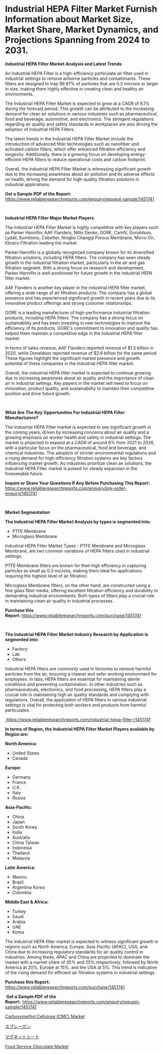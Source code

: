 <p><h1>Industrial HEPA Filter Market Furnish Information about Market Size, Market Share, Market Dynamics, and Projections Spanning from 2024 to 2031.</h1></p><p><strong>Industrial HEPA Filter Market Analysis and Latest Trends</strong></p>
<p><p>An Industrial HEPA Filter is a high-efficiency particulate air filter used in industrial settings to remove airborne particles and contaminants. These filters are designed to trap 99.97% of particles that are 0.3 microns or larger in size, making them highly effective in creating clean and healthy air environments.</p><p>The Industrial HEPA Filter Market is expected to grow at a CAGR of 6.1% during the forecast period. This growth can be attributed to the increasing demand for clean air solutions in various industries such as pharmaceutical, food and beverage, automotive, and electronics. The stringent regulations regarding air quality and safety standards in workplaces are also driving the adoption of Industrial HEPA Filters.</p><p>The latest trends in the Industrial HEPA Filter Market include the introduction of advanced filter technologies such as nanofiber and activated carbon filters, which offer enhanced filtration efficiency and longevity. Additionally, there is a growing focus on developing energy-efficient HEPA filters to reduce operational costs and carbon footprint.</p><p>Overall, the Industrial HEPA Filter Market is witnessing significant growth due to the increasing awareness about air pollution and its adverse effects on health, driving the demand for high-quality filtration solutions in industrial applications.</p></p>
<p><strong>Get a Sample PDF of the Report:&nbsp;</strong> <a href="https://www.reliableresearchreports.com/enquiry/request-sample/1451741">https://www.reliableresearchreports.com/enquiry/request-sample/1451741</a></p>
<p>&nbsp;</p>
<p><strong>Industrial HEPA Filter Major Market Players</strong></p>
<p><p>The Industrial HEPA Filter Market is highly competitive with key players such as Parker Hannifin, AAF Flanders, Nitto Denko, GORE, Camfil, Donaldson, Lydall, Sumitomo, Cobetter, Ningbo Changqi Porous Membrane, Micro-On, Ebraco Filtration leading the market. </p><p>Parker Hannifin is a globally recognized company known for its diversified filtration solutions, including HEPA filters. The company has seen steady growth in the industrial filtration market, particularly in the air and gas filtration segment. With a strong focus on research and development, Parker Hannifin is well-positioned for future growth in the industrial HEPA filter market.</p><p>AAF Flanders is another key player in the industrial HEPA filter market, offering a wide range of air filtration products. The company has a global presence and has experienced significant growth in recent years due to its innovative product offerings and strong customer relationships.</p><p>GORE is a leading manufacturer of high-performance industrial filtration products, including HEPA filters. The company has a strong focus on sustainability and has been investing in new technologies to improve the efficiency of its products. GORE's commitment to innovation and quality has helped them maintain a competitive edge in the industrial HEPA filter market.</p><p>In terms of sales revenue, AAF Flanders reported revenue of $1.5 billion in 2020, while Donaldson reported revenue of $2.6 billion for the same period. These figures highlight the significant market presence and growth potential of these companies in the industrial HEPA filter market. </p><p>Overall, the industrial HEPA filter market is expected to continue growing due to increasing awareness about air quality and the importance of clean air in industrial settings. Key players in the market will need to focus on innovation, product quality, and sustainability to maintain their competitive position and drive future growth.</p></p>
<p>&nbsp;</p>
<p><strong>What Are The Key Opportunities For Industrial HEPA Filter Manufacturers?</strong></p>
<p><p>The Industrial HEPA Filter market is expected to see significant growth in the coming years, driven by increasing concerns about air quality and a growing emphasis on worker health and safety in industrial settings. The market is projected to expand at a CAGR of around 6% from 2021 to 2026, with a particular focus on the pharmaceutical, food and beverage, and chemical industries. The adoption of stricter environmental regulations and a rising demand for high-efficiency filtration systems are key factors influencing market growth. As industries prioritize clean air solutions, the Industrial HEPA Filter market is poised for steady expansion in the foreseeable future.</p></p>
<p><strong>Inquire or Share Your Questions If Any Before Purchasing This Report:</strong> <a href="https://www.reliableresearchreports.com/enquiry/pre-order-enquiry/1451741">https://www.reliableresearchreports.com/enquiry/pre-order-enquiry/1451741</a></p>
<p>&nbsp;</p>
<p><strong>Market Segmentation</strong></p>
<p><strong>The Industrial HEPA Filter Market Analysis by types is segmented into:</strong></p>
<p><ul><li>PTFE Membrane</li><li>Microglass Membrane</li></ul></p>
<p><p>Industrial HEPA Filter Market Types - PTFE Membrane and Microglass Membrane, are two common variations of HEPA filters used in industrial settings. </p><p>PTFE Membrane filters are known for their high efficiency in capturing particles as small as 0.3 microns, making them ideal for applications requiring the highest level of air filtration. </p><p>Microglass Membrane filters, on the other hand, are constructed using a fine glass fiber media, offering excellent filtration efficiency and durability in demanding industrial environments. Both types of filters play a crucial role in maintaining clean air quality in industrial processes.</p></p>
<p><strong>Purchase this Report:&nbsp;</strong><a href="https://www.reliableresearchreports.com/purchase/1451741">https://www.reliableresearchreports.com/purchase/1451741</a></p>
<p>&nbsp;</p>
<p><strong>The Industrial HEPA Filter Market Industry Research by Application is segmented into:</strong></p>
<p><ul><li>Factory</li><li>Lab</li><li>Others</li></ul></p>
<p><p>Industrial HEPA filters are commonly used in factories to remove harmful particles from the air, ensuring a cleaner and safer working environment for employees. In labs, HEPA filters are essential for maintaining sterile conditions and preventing contamination. In other industries such as pharmaceuticals, electronics, and food processing, HEPA filters play a crucial role in maintaining high air quality standards and complying with regulations. Overall, the application of HEPA filters in various industrial settings is vital for protecting both workers and products from harmful particulates.</p></p>
<p><a href="https://www.reliableresearchreports.com/industrial-hepa-filter-r1451741">&nbsp;https://www.reliableresearchreports.com/industrial-hepa-filter-r1451741</a></p>
<p><strong>In terms of Region, the Industrial HEPA Filter Market Players available by Region are:</strong></p>
<p>
    <p> <strong> North America: </strong>
        <ul>
            <li>United States</li>
            <li>Canada</li>
        </ul>
        </p> 
    <p> <strong> Europe: </strong>
        <ul>
            <li>Germany</li>
            <li>France</li>
            <li>U.K.</li>
            <li>Italy</li>
            <li>Russia</li>
        </ul>
        </p> 
    <p> <strong> Asia-Pacific: </strong>
        <ul>
            <li>China</li>
            <li>Japan</li>
            <li>South Korea</li>
            <li>India</li>
            <li>Australia</li>
            <li>China Taiwan</li>
            <li>Indonesia</li>
            <li>Thailand</li>
            <li>Malaysia</li>
        </ul>
        </p> 
    <p> <strong> Latin America: </strong>
        <ul>
            <li>Mexico</li>
            <li>Brazil</li>
            <li>Argentina Korea</li>
            <li>Colombia</li>
        </ul>
        </p> 
    <p> <strong> Middle East & Africa: </strong>
        <ul>
            <li>Turkey</li>
            <li>Saudi</li>
            <li>Arabia</li>
            <li>UAE</li>
            <li>Korea</li>
        </ul>
    </p>
    </p>
<p><p>The industrial HEPA filter market is expected to witness significant growth in regions such as North America, Europe, Asia-Pacific (APAC), USA, and China due to increasing regulatory standards for air quality control in industries. Among these, APAC and China are projected to dominate the market with a market share of 35% and 25% respectively, followed by North America at 20%, Europe at 15%, and the USA at 5%. This trend is indicative of the rising demand for efficient air filtration systems in industrial settings.</p></p>
<p><strong>Purchase this Report: </strong><a href="https://www.reliableresearchreports.com/purchase/1451741">https://www.reliableresearchreports.com/purchase/1451741</a></p>
<p>&nbsp;<strong>Get a Sample PDF of the Report:&nbsp;&nbsp;</strong><a href="https://www.reliableresearchreports.com/enquiry/request-sample/1451741">https://www.reliableresearchreports.com/enquiry/request-sample/1451741</a></p>
<p><strong></strong></p>
<p><p><a href="https://www.linkedin.com/pulse/carboxymethyl-cellulose-cmc-market-provides-comprehensive-56v5e?trackingId=uVyq05UEX%2F1lVeNdl0umYQ%3D%3D">Carboxymethyl Cellulose (CMC) Market</a></p><p><a href="https://medium.com/@trevawiszk20231/%E3%82%B9%E3%83%97%E3%83%AC%E3%83%BC%E3%82%AC%E3%83%B3%E5%B8%82%E5%A0%B4%E3%81%AE%E3%83%88%E3%83%AC%E3%83%B3%E3%83%89%E3%81%A8%E5%B8%82%E5%A0%B4%E5%88%86%E6%9E%90%E3%81%AF-2024%E5%B9%B4%E3%81%8B%E3%82%892031%E5%B9%B4%E3%81%BE%E3%81%A7%E3%81%AE%E6%9C%9F%E9%96%93%E3%81%AB%E4%BA%88%E6%B8%AC%E3%81%95%E3%82%8C%E3%81%A6%E3%81%84%E3%81%BE%E3%81%99-80fdad0d508e">スプレーガン</a></p><p><a href="https://medium.com/@bonniehoppe1/%E7%A3%81%E6%B0%97%E3%82%B7%E3%83%BC%E3%83%88%E5%B8%82%E5%A0%B4-%E5%B8%82%E5%A0%B4cagr-%E5%B8%82%E5%A0%B4%E3%83%88%E3%83%AC%E3%83%B3%E3%83%89-%E3%81%8A%E3%82%88%E3%81%B3%E6%88%90%E9%95%B7%E6%88%A6%E7%95%A5%E3%81%AB%E5%AF%BE%E3%81%99%E3%82%8B%E6%B4%9E%E5%AF%9F-af6d9594e4b8">マグネットシート</a></p><p><a href="https://www.linkedin.com/pulse/food-service-chocolate-market-goal-estimating-size-future-i6gpe?trackingId=CuIIYhyVnXvSK8QC8oPtCA%3D%3D">Food Service Chocolate Market</a></p></p>